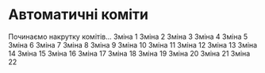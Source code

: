 # Автоматичні коміти

Починаємо накрутку комітів...
Зміна 1
Зміна 2
Зміна 3
Зміна 4
Зміна 5
Зміна 6
Зміна 7
Зміна 8
Зміна 9
Зміна 10
Зміна 11
Зміна 12
Зміна 13
Зміна 14
Зміна 15
Зміна 16
Зміна 17
Зміна 18
Зміна 19
Зміна 20
Зміна 21
Зміна 22
